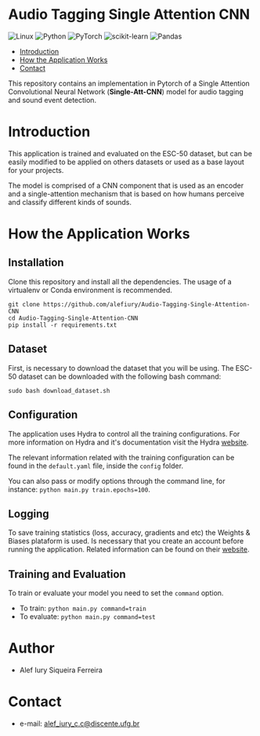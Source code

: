 # Audio Tagging Single Attention CNN

![Linux](https://img.shields.io/badge/Linux-FCC624?style=for-the-badge&logo=linux&logoColor=black)
![Python](https://img.shields.io/badge/python-3670A0?style=for-the-badge&logo=python&logoColor=ffdd54)
![PyTorch](https://img.shields.io/badge/PyTorch-%23EE4C2C.svg?style=for-the-badge&logo=PyTorch&logoColor=white)
![scikit-learn](https://img.shields.io/badge/scikit--learn-%23F7931E.svg?style=for-the-badge&logo=scikit-learn&logoColor=white)
![Pandas](https://img.shields.io/badge/pandas-%23150458.svg?style=for-the-badge&logo=pandas&logoColor=white)

- [Introduction](#Introduction)
- [How the Application Works](#How-the-Application-Works)
- [Contact](#Contact)

This repository contains an implementation in Pytorch of a Single Attention Convolutional Neural Network 
(**Single-Att-CNN**) model for audio tagging and sound event detection.

# Introduction

This application is trained and evaluated on the ESC-50 dataset, but can be easily modified to be
applied on others datasets or used as a base layout for your projects.

The model is comprised of a CNN component that is used as an encoder and a single-attention mechanism
that is based on how humans perceive and classify different kinds of sounds.


# How the Application Works

## Installation

Clone this repository and install all the dependencies. 
The usage of a virtualenv or Conda environment is recommended.

```
git clone https://github.com/alefiury/Audio-Tagging-Single-Attention-CNN
cd Audio-Tagging-Single-Attention-CNN
pip install -r requirements.txt
```

## Dataset

First, is necessary to download the dataset that you will be using. The ESC-50 dataset can be
downloaded with the following bash command:

```
sudo bash download_dataset.sh
```

## Configuration

The application uses Hydra to control all the training configurations. For more
information on Hydra and it's documentation visit the Hydra [website](https://hydra.cc/).

The relevant information related with the training configuration can be found in the `default.yaml` 
file, inside the `config` folder.

You can also pass or modify options through the command line, for instance: `python main.py train.epochs=100`.

## Logging

To save training statistics (loss, accuracy, gradients and etc) the Weights & Biases plataform is used. 
Is necessary that you create an account before running the application. 
Related information can be found on their [website](https://wandb.ai/site).

## Training and Evaluation

To train or evaluate your model you need to set the `command` option. 

- To train: `python main.py command=train`
- To evaluate: `python main.py command=test`

# Author 

- Alef Iury Siqueira Ferreira

# Contact

- e-mail: alef_iury_c.c@discente.ufg.br
